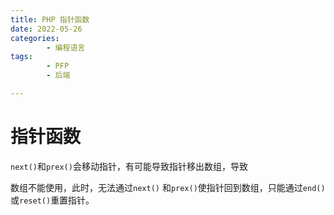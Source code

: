 ```yaml
---
title: PHP 指针函数
date: 2022-05-26
categories:
        - 编程语言
tags:
        - PFP
        - 后端

---
```


# 指针函数

`next()`和`prex()`会移动指针，有可能导致指针移出数组，导致

数组不能使用，此时，无法通过`next()` 和`prex()`使指针回到数组，只能通过`end()`或`reset()`重置指针。
